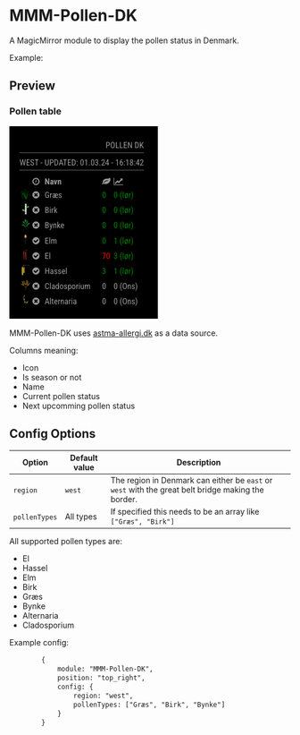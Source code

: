 # MMM-Pollen-DK

A MagicMirror module to display the pollen status in Denmark.

Example:

## Preview

### Pollen table

![alt text](pollen.png "Pollen")


MMM-Pollen-DK uses [astma-allergi.dk](https://www.astma-allergi.dk/umbraco/Api/PollenApi/GetPollenFeed) as a data source. 

Columns meaning: 
- Icon
- Is season or not
- Name
- Current pollen status
- Next upcomming pollen status

## Config Options

| Option | Default value | Description |
| ------ | ------------- | ----------- |
| `region` | `west` | The region in Denmark can either be `east` or `west` with the great belt bridge making the border. |
| `pollenTypes` | All types | If specified this needs to be an array like `["Græs", "Birk"]` |


All supported pollen types are:
- El
- Hassel
- Elm
- Birk
- Græs
- Bynke
- Alternaria
- Cladosporium

Example config:
```
		{
			module: "MMM-Pollen-DK",
			position: "top_right",
			config: {
				region: "west",
				pollenTypes: ["Græs", "Birk", "Bynke"]
			}
		}
```